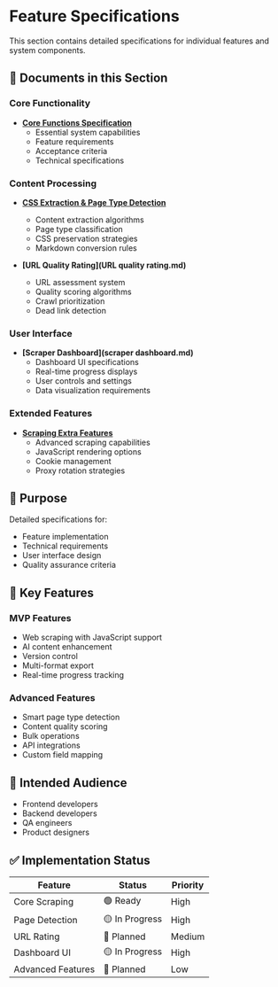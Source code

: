 # Feature Specifications

This section contains detailed specifications for individual features and system components.

## 📁 Documents in this Section

### Core Functionality
- **[Core Functions Specification](CORE-FUNCTIONS-SPECIFICATION.md)**
  - Essential system capabilities
  - Feature requirements
  - Acceptance criteria
  - Technical specifications

### Content Processing
- **[CSS Extraction & Page Type Detection](CSS-EXTRACTION-PAGE-TYPE-DETECTION.md)**
  - Content extraction algorithms
  - Page type classification
  - CSS preservation strategies
  - Markdown conversion rules

- **[URL Quality Rating](URL quality rating.md)**
  - URL assessment system
  - Quality scoring algorithms
  - Crawl prioritization
  - Dead link detection

### User Interface
- **[Scraper Dashboard](scraper dashboard.md)**
  - Dashboard UI specifications
  - Real-time progress displays
  - User controls and settings
  - Data visualization requirements

### Extended Features
- **[Scraping Extra Features](scraping-extra.md)**
  - Advanced scraping capabilities
  - JavaScript rendering options
  - Cookie management
  - Proxy rotation strategies

## 🎯 Purpose

Detailed specifications for:
- Feature implementation
- Technical requirements
- User interface design
- Quality assurance criteria

## 🔑 Key Features

### MVP Features
- Web scraping with JavaScript support
- AI content enhancement
- Version control
- Multi-format export
- Real-time progress tracking

### Advanced Features
- Smart page type detection
- Content quality scoring
- Bulk operations
- API integrations
- Custom field mapping

## 👥 Intended Audience

- Frontend developers
- Backend developers
- QA engineers
- Product designers

## ✅ Implementation Status

| Feature | Status | Priority |
|---------|--------|----------|
| Core Scraping | 🟢 Ready | High |
| Page Detection | 🟡 In Progress | High |
| URL Rating | 🔵 Planned | Medium |
| Dashboard UI | 🟡 In Progress | High |
| Advanced Features | 🔵 Planned | Low |